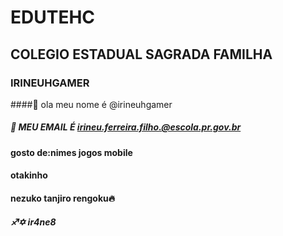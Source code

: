 # EDUTEHC
## COLEGIO ESTADUAL SAGRADA FAMILHA
### IRINEUHGAMER
####👋 ola meu nome é @irineuhgamer
##### 👀 MEU EMAIL É irineu.ferreira.filho.@escola.pr.gov.br 
#### gosto de:nimes jogos mobile 
#### otakinho
#### nezuko tanjiro rengoku🔥
##### ♐️✡︎ ir4ne8
<!---
irineuhgamer/irineuhgamer is a ✨ special ✨ repository because its `README.md` (this file) appears on your GitHub profile.
You can click the Preview link to take a look at your changes.
--->
